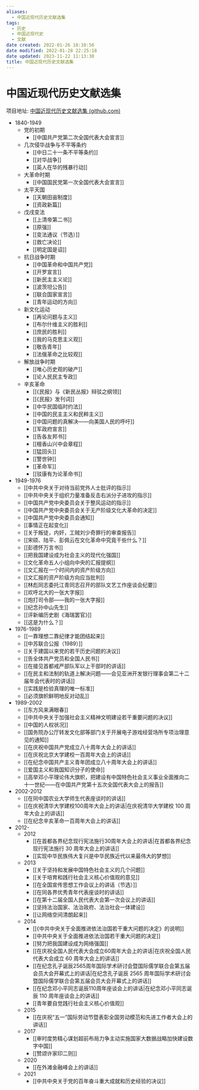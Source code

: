 ```yaml
---
aliases:
  - 中国近现代历史文献选集
tags:
  - 历史
  - 中国近现代史
  - 文献
date created: 2022-01-26 18:10:56
date modified: 2022-01-28 22:25:18
date updated: 2023-11-22 11:13:30
title: 中国近现代历史文献选集
---
```


# 中国近现代历史文献选集

项目地址: [中国近现代历史文献选集 (github.com)](https://github.com/sdlyyxy/Chinese-Modern-Contemporary-History-Anthology)

- 1840-1949
  - 党的初期
	- [[中国共产党第二次全国代表大会宣言]]
  - 几次侵华战争与不平等条约
	- [[中日二十一条不平等条约]]
	- [[对华战争]]
	- [[英人在华的残暴行动]]
  - 大革命时期
	- [[中国国民党第一次全国代表大会宣言]]
  - 太平天国
	- [[天朝田亩制度]]
	- [[资政新篇]]
  - 戊戌变法
	- [[上清帝第二书]]
	- [[原强]]
	- [[变法通议（节选）]]
	- [[救亡决论]]
	- [[明定国是诏]]
  - 抗日战争时期
	- [[中国革命和中国共产党]]
	- [[开罗宣言]]
	- [[新民主主义论]]
	- [[波茨坦公告]]
	- [[联合国家宣言]]
	- [[青年运动的方向]]
  - 新文化运动
	- [[再论问题与主义]]
	- [[布尔什维主义的胜利]]
	- [[庶民的胜利]]
	- [[我的马克思主义观]]
	- [[敬告青年]]
	- [[法俄革命之比较观]]
  - 解放战争时期
	- [[唯心历史观的破产]]
	- [[论人民民主专政]]
  - 辛亥革命
	- [[《民报》与《新民丛报》辩驳之纲领]]
	- [[《民报》发刊词]]
	- [[中华民国临时约法]]
	- [[中国的民主主义和民粹主义]]
	- [[中国问题的真解决——向美国人民的呼吁]]
	- [[军政府宣言]]
	- [[告各友邦书]]
	- [[檀香山兴中会章程]]
	- [[猛回头]]
	- [[警世钟]]
	- [[革命军]]
	- [[驳康有为论革命书]]
- 1949-1976
  - [[中共中央关于对待当前党外人士批评的指示]]
  - [[中共中央关于组织力量准备反击右派分子进攻的指示]]
  - [[中国共产党中央委员会关于整风运动的指示]]
  - [[中国共产党中央委员会关于无产阶级文化大革命的决定]]
  - [[中国共产党中央委员会通知]]
  - [[事情正在起变化]]
  - [[关于叛徒，内奸，工贼刘少奇罪行的审查报告]]
  - [[宋硕、陆平、彭佩云在文化革命中究竟干些什么？]]
  - [[彭德怀万言书]]
  - [[把我国建设成为社会主义的现代化强国]]
  - [[文化革命五人小组向中央的汇报提纲]]
  - [[文汇报在一个时间内的资产阶级方向]]
  - [[文汇报的资产阶级方向应当批判]]
  - [[林彪同志委托江青同志召开的部队文艺工作座谈会纪要]]
  - [[欢呼北大的一张大字报]]
  - [[炮打司令部——我的一张大字报]]
  - [[纪念孙中山先生]]
  - [[评新编历史剧《海瑞罢官》]]
  - [[这是为什么？]]
- 1976-1989
  - [[一靠理想二靠纪律才能团结起来]]
  - [[中苏联合公报（1989）]]
  - [[关于建国以来党的若干历史问题的决议]]
  - [[告全体共产党员和全国人民书]]
  - [[在接见首都戒严部队军以上干部时的讲话]]
  - [[在民主和法制的轨道上解决问题——会见亚洲开发银行理事会第二十二届年会代表时的讲话]]
  - [[实践是检验真理的唯一标准]]
  - [[必须旗帜鲜明地反对动乱]]
- 1989-2002
  - [[东方风来满眼春]]
  - [[中共中央关于加强社会主义精神文明建设若干重要问题的决议]]
  - [[中国的人权状况]]
  - [[国务院办公厅转发文化部等部门关于开展电子游戏经营场所专项治理意见的通知]]
  - [[在庆祝中国共产党成立八十周年大会上的讲话]]
  - [[在庆祝北京大学建校一百周年大会上的讲话]]
  - [[在纪念中国共产主义青年团成立八十周年大会上的讲话]]
  - [[爱国主义和我国知识分子的使命]]
  - [[高举邓小平理论伟大旗帜，把建设有中国特色社会主义事业全面推向二十一世纪——在中国共产党第十五次全国代表大会上的报告]]
- 2002-2012
  - [[在同中国农业大学师生代表座谈时的讲话]]
  - [[在庆祝清华大学建校100周年大会上的讲话|在庆祝清华大学建校 100 周年大会上的讲话]]
  - [[在纪念辛亥革命一百周年大会上的讲话]]
- 2012-
  - 2012
	- [[在首都各界纪念现行宪法施行30周年大会上的讲话|在首都各界纪念现行宪法施行 30 周年大会上的讲话]]
	- [[实现中华民族伟大复兴是中华民族近代以来最伟大的梦想]]
  - 2013
	- [[关于坚持和发展中国特色社会主义的几个问题]]
	- [[关于培育和践行社会主义核心价值观的意见]]
	- [[在全国宣传思想工作会议上的讲话（节选）]]
	- [[在同各界优秀青年代表座谈时的讲话]]
	- [[在第十二届全国人民代表大会第一次会议上的讲话]]
	- [[坚持法治国家、法治政府、法治社会一体建设]]
	- [[让网络空间清朗起来]]
  - 2014
	- [[《中共中央关于全面推进依法治国若干重大问题的决定》的说明]]
	- [[中共中央关于全面推进依法治国若干重大问题的决定]]
	- [[努力把我国建设成为网络强国]]
	- [[在庆祝全国人民代表大会成立60周年大会上的讲话|在庆祝全国人民代表大会成立 60 周年大会上的讲话]]
	- [[在纪念孔子诞辰2565周年国际学术研讨会暨国际儒学联合会第五届会员大会开幕式上的讲话|在纪念孔子诞辰 2565 周年国际学术研讨会暨国际儒学联合会第五届会员大会开幕式上的讲话]]
	- [[在纪念邓小平同志诞辰110周年座谈会上的讲话|在纪念邓小平同志诞辰 110 周年座谈会上的讲话]]
	- [[青年要自觉践行社会主义核心价值观]]
  - 2015
	- [[在庆祝“五一”国际劳动节暨表彰全国劳动模范和先进工作者大会上的讲话]]
  - 2017
	- [[审时度势精心谋划超前布局力争主动实施国家大数据战略加快建设数字中国]]
	- [[赞颂许家印二则]]
  - 2020
	- [[在外滩金融峰会上的讲话]]
  - 2021
	- [[中共中央关于党的百年奋斗重大成就和历史经验的决议]]
